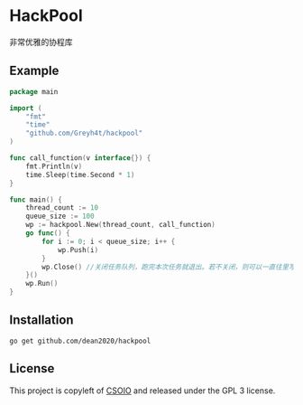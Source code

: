 # HackPool

非常优雅的协程库

## Example


```go
package main

import (
	"fmt"
	"time"
	"github.com/Greyh4t/hackpool"
)

func call_function(v interface{}) {
	fmt.Println(v)
	time.Sleep(time.Second * 1)
}

func main() {
	thread_count := 10
	queue_size := 100
	wp := hackpool.New(thread_count, call_function)
	go func() {
		for i := 0; i < queue_size; i++ {
			wp.Push(i)
		}
		wp.Close() //关闭任务队列，跑完本次任务就退出。若不关闭，则可以一直往里写任务
	}()
	wp.Run()
}
```

## Installation

    go get github.com/dean2020/hackpool

## License

This project is copyleft of [CSOIO](http://www.csoio.com/) and released under the GPL 3 license.

